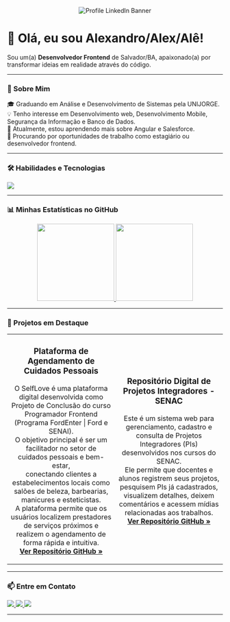 <p align="center">
  <img src="https://github.com/user-attachments/assets/1c646d7c-34b1-4ce8-b68c-e2dbb6e11ddc" alt="Profile LinkedIn Banner">
</p>

# 👋 Olá, eu sou Alexandro/Alex/Alê!

<p align="left">
  Sou um(a) <strong>Desenvolvedor Frontend</strong> de Salvador/BA, apaixonado(a) por transformar ideias em realidade através do código.
</p>

---

### 🚀 Sobre Mim

<p align="left">
  🎓 Graduando em Análise e Desenvolvimento de Sistemas pela UNIJORGE. <br>
  💡 Tenho interesse em Desenvolvimento web, Desenvolvimento Mobile, Segurança da Informação e Banco de Dados. <br>
  🌱 Atualmente, estou aprendendo mais sobre Angular e Salesforce. <br>
  💼 Procurando por oportunidades de trabalho como estagiário ou desenvolvedor frontend.
</p>

---

### 🛠️ Habilidades e Tecnologias

<p align="left">
  <a href="https://skillicons.dev">
    <img src="https://skillicons.dev/icons?i=js,ts,angular,html,css,figma,git&perline=6" />
  </a>
</p>

---

### 📊 Minhas Estatísticas no GitHub

<p align="center">
  <a href="https://github.com/anuraghazra/github-readme-stats">
    <img height="180em" src="https://github-readme-stats.vercel.app/api?username=alexandrojdev&show_icons=true&theme=dracula&include_all_commits=true&count_private=true"/>
    <img height="180em" src="https://github-readme-stats.vercel.app/api/top-langs/?username=alexandrojdev&layout=compact&langs_count=7&theme=dracula"/>
  </a>
</p>

---

### 📌 Projetos em Destaque

<table>
  <tr>
    <td width="50%">
      <h3 align="center">Plataforma de Agendamento de Cuidados Pessoais</h3>
      <p align="center">
        O SelfLove é uma plataforma digital desenvolvida como Projeto de Conclusão do curso Programador Frontend (Programa FordEnter | Ford e SENAI).<br>
        O objetivo principal é ser um facilitador no setor de cuidados pessoais e bem-estar,<br>
        conectando clientes a estabelecimentos locais como salões de beleza, barbearias, manicures e esteticistas. <br>
        A plataforma permite que os usuários localizem prestadores de serviços próximos e realizem o agendamento de forma rápida e intuitiva.
        <br>
        <a href="https://github.com/alexandrojdev/Projeto_Final-FordEnter-"><strong>Ver Repositório  GitHub »</strong></a>
      </p>
    </td>
    <td width="50%">
      <h3 align="center">Repositório Digital de Projetos Integradores - SENAC</h3>
      <p align="center">
       Este é um sistema web para gerenciamento, cadastro e consulta de Projetos Integradores (PIs) desenvolvidos nos cursos do SENAC.<br>
        Ele permite que docentes e alunos registrem seus projetos, pesquisem PIs já cadastrados,<br>
        visualizem detalhes, deixem comentários e acessem mídias relacionadas aos trabalhos.
        <br>
        <a href="https://github.com/alexandrojdev/Repositorio-Digital-de-Projetos-Integradores---SENAC"><strong>Ver Repositório GitHub »</strong></a>
      </p>
    </td>
  </tr>
</table>

---

### 📫 Entre em Contato

<p align="left">
  <a href="https://linkedin.com/in/https://www.linkedin.com/in/alexandro-jesus-tec/" target="_blank">
    <img src="https://img.shields.io/badge/-LinkedIn-%230077B5?style=for-the-badge&logo=linkedin&logoColor=white" target="_blank">
  </a>
  <a href="mailto:alexandrosjesus10@gmail.com">
    <img src="https://img.shields.io/badge/-Gmail-%23333?style=for-the-badge&logo=gmail&logoColor=white" />
  </a>
  <a href="https://https://github.com/alexandrojdev" target="_blank">
    <img src="https://img.shields.io/badge/Meu%20Portfólio-333?style=for-the-badge&logo=google-chrome&logoColor=white">
  </a>
</p>

---
